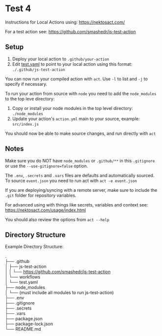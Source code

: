 # Test 4

Instructions for Local Actions using: https://nektosact.com/

For a test action see: https://github.com/smashedr/js-test-action

## Setup

1. Deploy your local action to `.github/your-action`
1. Edit [test.yaml](.github%2Fworkflows%2Ftest.yaml) to point to your local action using this
   format: `./.github/js-test-action`

You can now run your compiled action with `act`. Use `-l` to list and `-j` to specify if necessary.

To run your action from source with `node` you need to add the `node_modules` to the top leve directory:

1. Copy or install your node modules in the top level directory: `./node_modules`
1. Update your action's `action.yml` main to your source, example: `src/index.js`

You should now be able to make source changes, and run directly with `act`

## Notes

Make sure you do NOT have `node_modules` or `.github/**` in this `.gitignore` or use the `--use-gitignore=false` option.

The `.env`, `.secrets` and `.vars` files are defaults and automatically sourced. To source `event.json` you need to run
act with `act -e event.json`

If you are deploying/syncing with a remote server, make sure to include the `.git` folder for repository variables.

For advanced using with things like secrets, variables and context see: https://nektosact.com/usage/index.html

You should also review the options from `act --help`

## Directory Structure

Example Directory Structure:

.  
├── .github  
│ ├── js-test-action  
│ │   └── https://github.com/smashedr/js-test-action  
│ └── workflows  
│     └── test.yaml  
├── node_modules  
│   └── (must include all modules to run js-test-action)  
├── .env  
├── .gitignore  
├── .secrets  
├── .vars  
├── package.json  
├── package-lock.json  
└── README.md  
